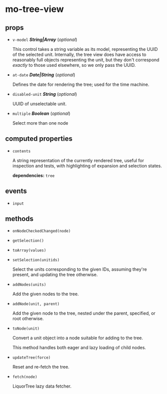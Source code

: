 # mo-tree-view 

## props 

- `v-model` ***String|Array*** (*optional*) 

  This control takes a string variable as its model, representing
  the UUID of the selected unit. Internally, the tree view does
  have access to reasonably full objects representing the unit,
  but they don't correspond _exactly_ to those used elsewhere, so
  we only pass the UUID. 

- `at-date` ***Date|String*** (*optional*) 

  Defines the date for rendering the tree; used for the time machine. 

- `disabled-unit` ***String*** (*optional*) 

  UUID of unselectable unit. 

- `multiple` ***Boolean*** (*optional*) 

  Select more than one node 

## computed properties 

- `contents` 

  A string representation of the currently rendered tree, useful
  for inspection and tests, with highlighting of expansion and
  selection states. 

   **dependencies:** `tree` 


## events 

- `input` 

## methods 

- `onNodeCheckedChanged(node)` 

- `getSelection()` 

- `toArray(values)` 

- `setSelection(unitids)` 

  Select the units corresponding to the given IDs, assuming
  they're present, and updating the tree otherwise. 

- `addNodes(units)` 

  Add the given nodes to the tree. 

- `addNode(unit, parent)` 

  Add the given node to the tree, nested under the parent, specified, or
  root otherwise. 

- `toNode(unit)` 

  Convert a unit object into a node suitable for adding to the
  tree.
  
  This method handles both eager and lazy loading of child nodes. 

- `updateTree(force)` 

  Reset and re-fetch the tree. 

- `fetch(node)` 

  LiquorTree lazy data fetcher. 

